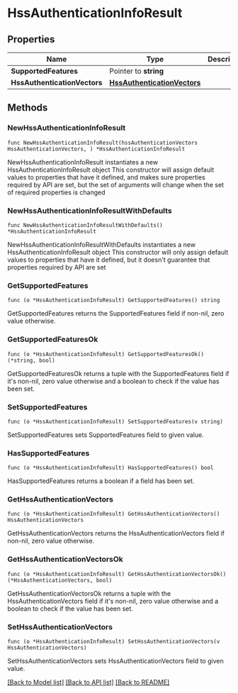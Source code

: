 # HssAuthenticationInfoResult

## Properties

Name | Type | Description | Notes
------------ | ------------- | ------------- | -------------
**SupportedFeatures** | Pointer to **string** |  | [optional] 
**HssAuthenticationVectors** | [**HssAuthenticationVectors**](HssAuthenticationVectors.md) |  | 

## Methods

### NewHssAuthenticationInfoResult

`func NewHssAuthenticationInfoResult(hssAuthenticationVectors HssAuthenticationVectors, ) *HssAuthenticationInfoResult`

NewHssAuthenticationInfoResult instantiates a new HssAuthenticationInfoResult object
This constructor will assign default values to properties that have it defined,
and makes sure properties required by API are set, but the set of arguments
will change when the set of required properties is changed

### NewHssAuthenticationInfoResultWithDefaults

`func NewHssAuthenticationInfoResultWithDefaults() *HssAuthenticationInfoResult`

NewHssAuthenticationInfoResultWithDefaults instantiates a new HssAuthenticationInfoResult object
This constructor will only assign default values to properties that have it defined,
but it doesn't guarantee that properties required by API are set

### GetSupportedFeatures

`func (o *HssAuthenticationInfoResult) GetSupportedFeatures() string`

GetSupportedFeatures returns the SupportedFeatures field if non-nil, zero value otherwise.

### GetSupportedFeaturesOk

`func (o *HssAuthenticationInfoResult) GetSupportedFeaturesOk() (*string, bool)`

GetSupportedFeaturesOk returns a tuple with the SupportedFeatures field if it's non-nil, zero value otherwise
and a boolean to check if the value has been set.

### SetSupportedFeatures

`func (o *HssAuthenticationInfoResult) SetSupportedFeatures(v string)`

SetSupportedFeatures sets SupportedFeatures field to given value.

### HasSupportedFeatures

`func (o *HssAuthenticationInfoResult) HasSupportedFeatures() bool`

HasSupportedFeatures returns a boolean if a field has been set.

### GetHssAuthenticationVectors

`func (o *HssAuthenticationInfoResult) GetHssAuthenticationVectors() HssAuthenticationVectors`

GetHssAuthenticationVectors returns the HssAuthenticationVectors field if non-nil, zero value otherwise.

### GetHssAuthenticationVectorsOk

`func (o *HssAuthenticationInfoResult) GetHssAuthenticationVectorsOk() (*HssAuthenticationVectors, bool)`

GetHssAuthenticationVectorsOk returns a tuple with the HssAuthenticationVectors field if it's non-nil, zero value otherwise
and a boolean to check if the value has been set.

### SetHssAuthenticationVectors

`func (o *HssAuthenticationInfoResult) SetHssAuthenticationVectors(v HssAuthenticationVectors)`

SetHssAuthenticationVectors sets HssAuthenticationVectors field to given value.



[[Back to Model list]](../README.md#documentation-for-models) [[Back to API list]](../README.md#documentation-for-api-endpoints) [[Back to README]](../README.md)


